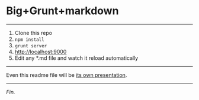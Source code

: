 
# Big+Grunt+markdown

---

1. Clone this repo
1. `npm install`
1. `grunt server`
1. [http://localhost:9000](http://localhost:9000)
1. Edit any *.md file and watch it reload automatically

---

Even this readme file will be [its own presentation](http://jkriss.github.io/grunt-big/README.html).

---

*Fin.*